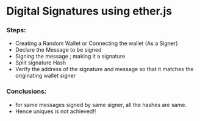 # Digital Signatures using ether.js

### Steps:
- Creating a Random Wallet or Connecting the wallet (As a Signer)
- Declare the Message to be signed
- Signing the message ; making it a signature
- Split signature Hash
- Verify the address of the signature and message so that it matches the originating wallet signer 

### Conclusions:
- for same messages signed by same signer, all the hashes are same.
- Hence uniques is not achieved!!